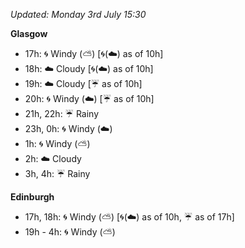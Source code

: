 *Updated: Monday 3rd July 15:30*

**Glasgow**

* 17h: :cyclone: Windy (:partly_sunny:) [:cyclone:(:cloud:) as of 10h]
* 18h: :cloud: Cloudy [:cyclone:(:cloud:) as of 10h]
* 19h: :cloud: Cloudy [:umbrella: as of 10h]
* 20h: :cyclone: Windy (:cloud:) [:umbrella: as of 10h]
* 21h, 22h: :umbrella: Rainy
* 23h, 0h: :cyclone: Windy (:cloud:)
* 1h: :cyclone: Windy (:partly_sunny:)
* 2h: :cloud: Cloudy
* 3h, 4h: :umbrella: Rainy

**Edinburgh**

* 17h, 18h: :cyclone: Windy (:partly_sunny:) [:cyclone:(:cloud:) as of 10h, :umbrella: as of 17h]
* 19h - 4h: :cyclone: Windy (:partly_sunny:)
